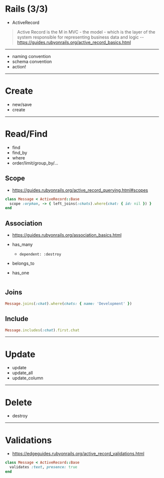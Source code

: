 # Rails (3/3)

- ActiveRecord

> Active Record is the M in MVC - the model - which is the layer of the system responsible for representing business data and logic
-- https://guides.rubyonrails.org/active_record_basics.html

---

- naming convention
- schema convention
- action!

---

# Create

- new/save
- create

---

# Read/Find

- find
- find_by
- where
- order/limit/group_by/...

## Scope

- https://guides.rubyonrails.org/active_record_querying.html#scopes

```ruby
class Message < ActiveRecord::Base
  scope :orphan, -> { left_joins(:chats).where(chat: { id: nil }) }
end
```

## Association

- https://guides.rubyonrails.org/association_basics.html

- has_many
  - `dependent: :destroy`
- belongs_to
- has_one

```ruby
```

## Joins

```ruby
Message.joins(:chat).where(chats: { name: 'Development' })
```

## Include

```ruby
Message.includes(:chat).first.chat
```

--- 

# Update

- update
- update_all
- update_column

---

# Delete

- destroy

--- 

# Validations

- https://edgeguides.rubyonrails.org/active_record_validations.html

```ruby
class Message < ActiveRecord::Base
  validates :text, presence: true
end
```

